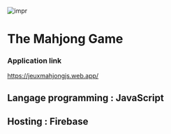 ![impr]([https://encrypted-tbn0.gstatic.com/images?q=tbn:ANd9GcTBMWHNn5ow9_ZMRcOe7JCXLwhhPEamk2vWeg&usqp=CAU](https://encrypted-tbn0.gstatic.com/images?q=tbn:ANd9GcRGnOjbLGHY6L2t84Q2Gq-7jSeq5_QpbsbhLg&usqp=CAU))

# The Mahjong Game 

###  Application link
https://jeuxmahjongjs.web.app/

## Langage programming : JavaScript
## Hosting : Firebase 

